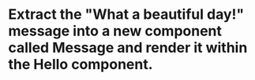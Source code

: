 # Extract the "What a beautiful day!" message into a new component called Message and render it within the Hello component.
